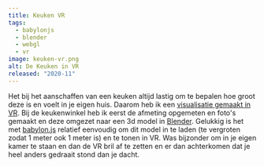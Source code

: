 ```yaml
---
title: Keuken VR
tags:
  - babylonjs
  - blender
  - webgl
  - vr
image: keuken-vr.png
alt: De Keuken in VR
released: "2020-11"
---
```


Het bij het aanschaffen van een keuken altijd lastig om te bepalen hoe groot deze is en voelt in je eigen huis.
Daarom heb ik een [visualisatie gemaakt in VR](https://keuken.bfanger.nl/).
Bij de keukenwinkel heb ik eerst de afmeting opgemeten en foto's gemaakt en deze omgezet naar een 3d model in [Blender](http://blender.org/). Gelukkig is het met [babylon.js](https://www.babylonjs.com/) relatief eenvoudig om dit model in te laden (te vergroten zodat 1 meter ook 1 meter is) en te tonen in VR. Was bijzonder om in je eigen kamer te staan en dan de VR bril af te zetten en er dan achterkomen dat je heel anders gedraait stond dan je dacht.
